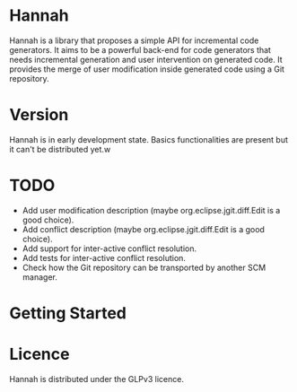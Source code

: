 Hannah
======

Hannah is a library that proposes a simple API for incremental code generators. 
It aims to be a powerful back-end for code generators that needs incremental generation and user intervention on generated code.
It provides the merge of user modification inside generated code using a Git repository.

Version
=======

Hannah is in early development state. Basics functionalities are present but it can't be distributed yet.w

TODO
====

* Add user modification description (maybe org.eclipse.jgit.diff.Edit is a good choice).
* Add conflict description (maybe org.eclipse.jgit.diff.Edit is a good choice).
* Add support for inter-active conflict resolution.
* Add tests for inter-active conflict resolution.
* Check how the Git repository can be transported by another SCM manager.

Getting Started
===============





Licence
=======

Hannah is distributed under the GLPv3 licence.
